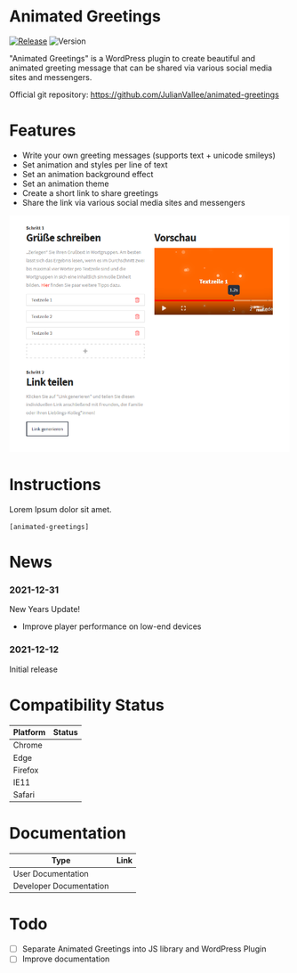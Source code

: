 Animated Greetings
======

[![Release](https://github.com/JulianVallee/animated-greetings/actions/workflows/release.yml/badge.svg)](https://github.com/JulianVallee/animated-greetings/actions/workflows/release.yml)
![Version](https://img.shields.io/github/package-json/v/julianvallee/animated-greetings)

"Animated Greetings" is a WordPress plugin to create beautiful and animated greeting message
that can be shared via various social media sites and messengers.

Official git repository: https://github.com/JulianVallee/animated-greetings

Features
========

- Write your own greeting messages (supports text + unicode smileys)
- Set animation and styles per line of text
- Set an animation background effect
- Set an animation theme
- Create a short link to share greetings
- Share the link via various social media sites and messengers

![Editor](./screenshots/editor.png "Editor")

Instructions
============

Lorem Ipsum dolor sit amet.


```
[animated-greetings]
```


News
===

### 2021-12-31

New Years Update!

- Improve player performance on low-end devices

### 2021-12-12

Initial release


Compatibility Status
========
| Platform | Status         |
|----------| -------------- |
| Chrome   |  |
| Edge     |  |
| Firefox  |  |
| IE11     |  |
| Safari   |  |


Documentation
========
| Type                    | Link |
|-------------------------|------|
| User Documentation      |      |
| Developer Documentation |      |


Todo
========
- [ ] Separate Animated Greetings into JS library and WordPress Plugin
- [ ] Improve documentation